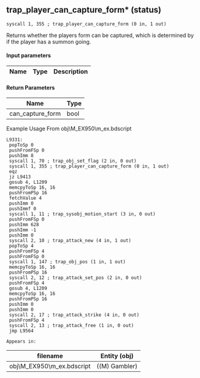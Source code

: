## trap_player_can_capture_form* (status)

`syscall 1, 355 ; trap_player_can_capture_form (0 in, 1 out)`

Returns whether the players form can be captured, which is determined by if the player has a summon going.

#### Input parameters
| Name | Type | Description
|------|------|------------


#### Return Parameters
| Name | Type
|------|-----
| can_capture_form   | bool   
Example Usage From obj\M_EX950\m_ex.bdscript
```plaintext
L9331:
 popToSp 0
 pushFromFSp 0
 pushImm 8
 syscall 1, 70 ; trap_obj_set_flag (2 in, 0 out)
 syscall 1, 355 ; trap_player_can_capture_form (0 in, 1 out)
 eqz 
 jz L9413
 gosub 4, L1209
 memcpyToSp 16, 16
 pushFromPSp 16
 fetchValue 4
 pushImm 0
 pushImmf 0
 syscall 1, 11 ; trap_sysobj_motion_start (3 in, 0 out)
 pushFromFSp 0
 pushImm 628
 pushImm -1
 pushImm 0
 syscall 2, 10 ; trap_attack_new (4 in, 1 out)
 popToSp 4
 pushFromFSp 4
 pushFromFSp 0
 syscall 1, 147 ; trap_obj_pos (1 in, 1 out)
 memcpyToSp 16, 16
 pushFromPSp 16
 syscall 2, 12 ; trap_attack_set_pos (2 in, 0 out)
 pushFromFSp 4
 gosub 4, L1209
 memcpyToSp 16, 16
 pushFromPSp 16
 pushImm 0
 pushImm 0
 syscall 2, 17 ; trap_attack_strike (4 in, 0 out)
 pushFromFSp 4
 syscall 2, 13 ; trap_attack_free (1 in, 0 out)
 jmp L9564
```





	Appears in:
| filename | Entity (obj)
|----------|-------------
| obj\M_EX950\m_ex.bdscript       | ((M) Gambler)          



